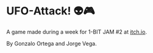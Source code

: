 # UFO-Attack! 👽🎮
A game made during a week for 1-BIT JAM #2 at [itch.io](https://itch.io/jam/1-bit-jam-n2).

By Gonzalo Ortega and Jorge Vega.
